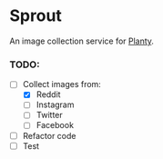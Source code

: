 # Sprout

An image collection service for [Planty](https://github.com/hum/planty).

### TODO:
- [ ] Collect images from:
  - [x] Reddit
  - [ ] Instagram
  - [ ] Twitter
  - [ ] Facebook
- [ ] Refactor code
- [ ] Test

